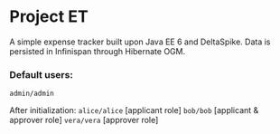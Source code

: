 Project ET
===========
A simple expense tracker built upon Java EE 6 and DeltaSpike.
Data is persisted in Infinispan through Hibernate OGM.


### Default users: 
`admin/admin`

After initialization:
`alice/alice` [applicant role]
`bob/bob`	  [applicant & approver role]
`vera/vera`   [approver role]
